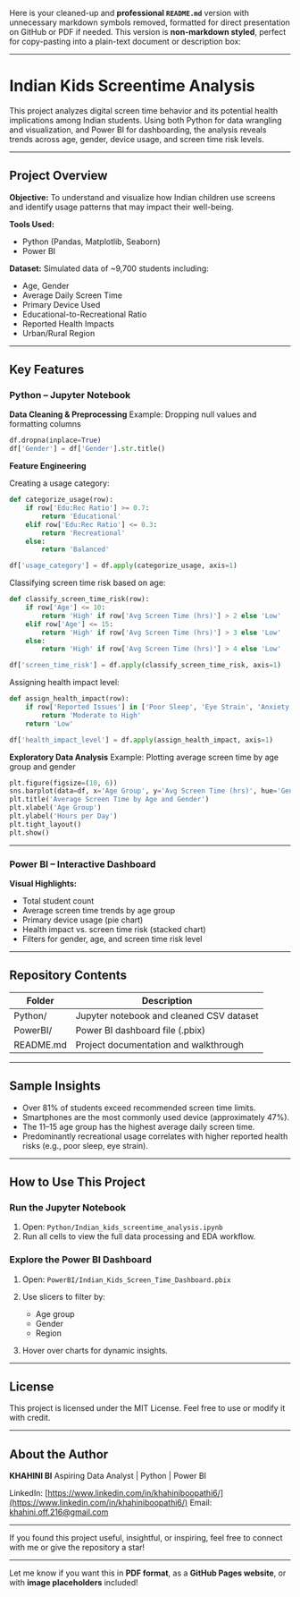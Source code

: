 Here is your cleaned-up and **professional `README.md`** version with unnecessary markdown symbols removed, formatted for direct presentation on GitHub or PDF if needed. This version is **non-markdown styled**, perfect for copy-pasting into a plain-text document or description box:

---

# Indian Kids Screentime Analysis

This project analyzes digital screen time behavior and its potential health implications among Indian students. Using both Python for data wrangling and visualization, and Power BI for dashboarding, the analysis reveals trends across age, gender, device usage, and screen time risk levels.

---

## Project Overview

**Objective:**
To understand and visualize how Indian children use screens and identify usage patterns that may impact their well-being.

**Tools Used:**

* Python (Pandas, Matplotlib, Seaborn)
* Power BI

**Dataset:**
Simulated data of \~9,700 students including:

* Age, Gender
* Average Daily Screen Time
* Primary Device Used
* Educational-to-Recreational Ratio
* Reported Health Impacts
* Urban/Rural Region

---

## Key Features

### Python – Jupyter Notebook

**Data Cleaning & Preprocessing**
Example: Dropping null values and formatting columns

```python
df.dropna(inplace=True)
df['Gender'] = df['Gender'].str.title()
```

**Feature Engineering**

Creating a usage category:

```python
def categorize_usage(row):
    if row['Edu:Rec Ratio'] >= 0.7:
        return 'Educational'
    elif row['Edu:Rec Ratio'] <= 0.3:
        return 'Recreational'
    else:
        return 'Balanced'

df['usage_category'] = df.apply(categorize_usage, axis=1)
```

Classifying screen time risk based on age:

```python
def classify_screen_time_risk(row):
    if row['Age'] <= 10:
        return 'High' if row['Avg Screen Time (hrs)'] > 2 else 'Low'
    elif row['Age'] <= 15:
        return 'High' if row['Avg Screen Time (hrs)'] > 3 else 'Low'
    else:
        return 'High' if row['Avg Screen Time (hrs)'] > 4 else 'Low'

df['screen_time_risk'] = df.apply(classify_screen_time_risk, axis=1)
```

Assigning health impact level:

```python
def assign_health_impact(row):
    if row['Reported Issues'] in ['Poor Sleep', 'Eye Strain', 'Anxiety']:
        return 'Moderate to High'
    return 'Low'

df['health_impact_level'] = df.apply(assign_health_impact, axis=1)
```

**Exploratory Data Analysis**
Example: Plotting average screen time by age group and gender

```python
plt.figure(figsize=(10, 6))
sns.barplot(data=df, x='Age Group', y='Avg Screen Time (hrs)', hue='Gender')
plt.title('Average Screen Time by Age and Gender')
plt.xlabel('Age Group')
plt.ylabel('Hours per Day')
plt.tight_layout()
plt.show()
```

---

### Power BI – Interactive Dashboard

**Visual Highlights:**

* Total student count
* Average screen time trends by age group
* Primary device usage (pie chart)
* Health impact vs. screen time risk (stacked chart)
* Filters for gender, age, and screen time risk level

---

## Repository Contents

| Folder    | Description                              |
| --------- | ---------------------------------------- |
| Python/   | Jupyter notebook and cleaned CSV dataset |
| PowerBI/  | Power BI dashboard file (.pbix)          |
| README.md | Project documentation and walkthrough    |

---

## Sample Insights

* Over 81% of students exceed recommended screen time limits.
* Smartphones are the most commonly used device (approximately 47%).
* The 11–15 age group has the highest average daily screen time.
* Predominantly recreational usage correlates with higher reported health risks (e.g., poor sleep, eye strain).

---

## How to Use This Project

### Run the Jupyter Notebook

1. Open: `Python/Indian_kids_screentime_analysis.ipynb`
2. Run all cells to view the full data processing and EDA workflow.

### Explore the Power BI Dashboard

1. Open: `PowerBI/Indian_Kids_Screen_Time_Dashboard.pbix`
2. Use slicers to filter by:

   * Age group
   * Gender
   * Region
3. Hover over charts for dynamic insights.

---

## License

This project is licensed under the MIT License.
Feel free to use or modify it with credit.

---

## About the Author

**KHAHINI BI**
Aspiring Data Analyst | Python | Power BI

LinkedIn: [https://www.linkedin.com/in/khahiniboopathi6/](https://www.linkedin.com/in/khahiniboopathi6/)
Email: [khahini.off.216@gmail.com](mailto:khahini.off.216@gmail.com)

---

If you found this project useful, insightful, or inspiring, feel free to connect with me or give the repository a star!

---

Let me know if you want this in **PDF format**, as a **GitHub Pages website**, or with **image placeholders** included!



